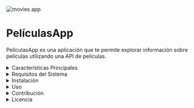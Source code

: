   
![movies app](https://github.com/THE-FABI7/android-movies/assets/80603614/d4eafded-2fd5-4dd5-8863-3d636ddb2ada)

# PelículasApp

PelículasApp es una aplicación que te permite explorar información sobre películas utilizando una API de películas.

<details>
<summary>Características Principales</summary>

- Explorar películas por género
- Ver detalles de la película
- Buscar películas por título
- visualizar el poster de la pelicula
</details>

<details>
<summary>Requisitos del Sistema</summary>

- Android 5.0 (API nivel 21) o superior
</details>

<details>
<summary>Instalación</summary>

1. Descarga el archivo APK
2. Instala la aplicación en tu dispositivo Android
</details>

<details>
<summary>Uso</summary>
v. Busca películas por título en la página de búsqueda
2. Dar click en el boton de busquedad
3. visualizar la informacion de la pelicula 
</details>

<details>
<summary>Contribución</summary>

1. Haz un fork del repositorio
2. Crea una nueva rama para tu función o corrección
3. Realiza tus cambios y haz commit
4. Haz push a tu rama
5. Abre un pull request
</details>

<details>
<summary>Licencia</summary>
